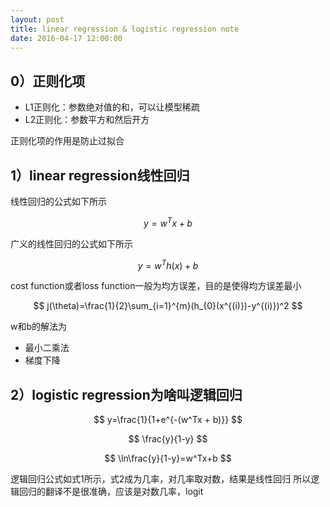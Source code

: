 ```yaml
---
layout: post
title: linear regression & logistic regression note
date: 2016-04-17 12:00:00
---
```

## 0）正则化项

* L1正则化：参数绝对值的和，可以让模型稀疏
* L2正则化：参数平方和然后开方

正则化项的作用是防止过拟合

## 1）linear regression线性回归

线性回归的公式如下所示

$$ y=w^Tx+b $$

广义的线性回归的公式如下所示

$$ y=w^Th(x)+b $$

cost function或者loss function一般为均方误差，目的是使得均方误差最小

$$ j(\theta)=\frac{1}{2}\sum_{i=1}^{m}(h_{0}(x^{(i)})-y^{(i)})^2 $$

w和b的解法为

* 最小二乘法
* 梯度下降

## 2）logistic regression为啥叫逻辑回归

$$ y=\frac{1}{1+e^{-(w^Tx + b)}} $$

$$ \frac{y}{1-y} $$

$$ \ln\frac{y}{1-y}=w^Tx+b $$

逻辑回归公式如式1所示，式2成为几率，对几率取对数，结果是线性回归
所以逻辑回归的翻译不是很准确，应该是对数几率，logit
